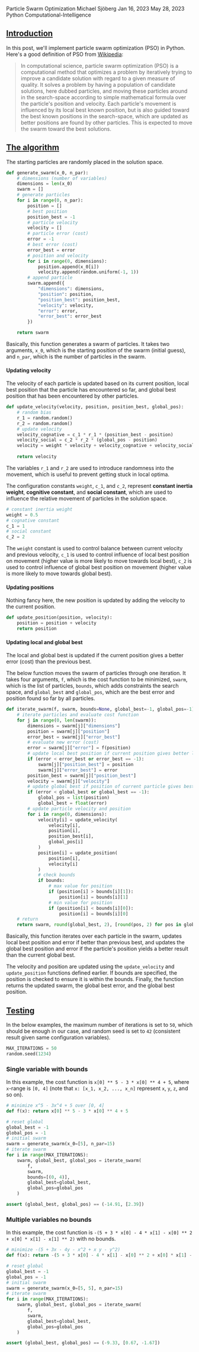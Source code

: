 Particle Swarm Optimization
Michael Sjöberg
Jan 16, 2023
May 28, 2023
Python
Computational-Intelligence

## <a name="1" class="anchor"></a> [Introduction](#1)

In this post, we'll implement particle swarm optimization (PSO) in Python. Here's a good definition of PSO from [Wikipedia](https://en.wikipedia.org/wiki/Particle_swarm_optimization):

> In computational science, particle swarm optimization (PSO) is a computational method that optimizes a problem by iteratively trying to improve a candidate solution with regard to a given measure of quality. It solves a problem by having a population of candidate solutions, here dubbed particles, and moving these particles around in the search-space according to simple mathematical formula over the particle's position and velocity. Each particle's movement is influenced by its local best known position, but is also guided toward the best known positions in the search-space, which are updated as better positions are found by other particles. This is expected to move the swarm toward the best solutions.

## <a name="2" class="anchor"></a> [The algorithm](#2)

The starting particles are randomly placed in the solution space.

```python
def generate_swarm(x_0, n_par):
    # dimensions (number of variables)
    dimensions = len(x_0)
    swarm = []
    # generate particles
    for i in range(0, n_par):
        position = []
        # best position
        position_best = -1
        # particle velocity
        velocity = []
        # particle error (cost)
        error = -1
        # best error (cost)
        error_best = error
        # position and velocity
        for i in range(0, dimensions):
            position.append(x_0[i])
            velocity.append(random.uniform(-1, 1))
        # append particle
        swarm.append({
            "dimensions": dimensions,
            "position": position,
            "position_best": position_best,
            "velocity": velocity,
            "error": error,
            "error_best": error_best
        })

    return swarm
```

Basically, this function generates a swarm of particles. It takes two arguments, `x_0`, which is the starting position of the swarm (initial guess), and `n_par`, which is the number of particles in the swarm.

#### Updating velocity

The velocity of each particle is updated based on its current position, local best position that the particle has encountered so far, and global best position that has been encountered by other particles.

```python
def update_velocity(velocity, position, position_best, global_pos):
    # random bias
    r_1 = random.random()
    r_2 = random.random()
    # update velocity
    velocity_cognative = c_1 * r_1 * (position_best - position)
    velocity_social = c_2 * r_2 * (global_pos - position)
    velocity = weight * velocity + velocity_cognative + velocity_social
    
    return velocity
```

The variables `r_1` and `r_2` are used to introduce randomness into the movement, which is useful to prevent getting stuck in local optima.

The configuration constants `weight`, `c_1`, and `c_2`, represent **constant inertia weight**, **cognitive constant**, and **social constant**, which are used to influence the relative movement of particles in the solution space.

```python
# constant inertia weight
weight = 0.5
# cognative constant
c_1 = 1
# social constant
c_2 = 2
```

The `weight` constant is used to control balance between current velocity and previous velocity, `c_1` is used to control influence of local best position on movement (higher value is more likely to move towards local best), `c_2` is used to control influence of global best position on movement (higher value is more likely to move towards global best).

#### Updating positions

Nothing fancy here, the new position is updated by adding the velocity to the current position.

```python
def update_position(position, velocity):
    position = position + velocity
    return position
```

#### Updating local and global best

The local and global best is updated if the current position gives a better error (cost) than the previous best.

The below function moves the swarm of particles through one iteration. It takes four arguments, `f`, which is the cost function to be minimized, `swarm`, which is the list of particles, `bounds`, which adds constraints the search space, and `global_best` and `global_pos`, which are the best error and position found so far by all particles.

```python
def iterate_swarm(f, swarm, bounds=None, global_best=-1, global_pos=-1):
    # iterate particles and evaluate cost function
    for j in range(0, len(swarm)):
        dimensions = swarm[j]["dimensions"]
        position = swarm[j]["position"]
        error_best = swarm[j]["error_best"]
        # evaluate new error (cost)
        error = swarm[j]["error"] = f(position)
        # update local best position if current position gives better local error
        if (error < error_best or error_best == -1):
            swarm[j]["position_best"] = position
            swarm[j]["error_best"] = error
        position_best = swarm[j]["position_best"]
        velocity = swarm[j]["velocity"]
        # update global best if position of current particle gives best global error
        if (error < global_best or global_best == -1):
            global_pos = list(position)
            global_best = float(error)
        # update particle velocity and position
        for i in range(0, dimensions):
            velocity[i] = update_velocity(
                velocity[i],
                position[i],
                position_best[i],
                global_pos[i]
            )
            position[i] = update_position(
                position[i],
                velocity[i]
            )
            # check bounds
            if bounds:
                # max value for position
                if (position[i] > bounds[i][1]):
                    position[i] = bounds[i][1]
                # min value for position
                if (position[i] < bounds[i][0]):
                    position[i] = bounds[i][0]
    # return
    return swarm, round(global_best, 2), [round(pos, 2) for pos in global_pos]
```

Basically, this function iterates over each particle in the swarm, updates local best position and error if better than previous best, and updates the global best position and error if the particle's position yields a better result than the current global best.

The velocity and position are updated using the `update_velocity` and `update_position` functions defined earlier. If bounds are specified, the position is checked to ensure it is within the bounds. Finally, the function returns the updated swarm, the global best error, and the global best position.

## <a name="3" class="anchor"></a> [Testing](#3)

In the below examples, the maximum number of iterations is set to `50`, which should be enough in our case, and random seed is set to `42` (consistent result given same configuration variables).

```python
MAX_ITERATIONS = 50
random.seed(1234)
```

### Single variable with bounds

In this example, the cost function is `x[0] ** 5 - 3 * x[0] ** 4 + 5`, where `x`-range is `[0, 4]` (note that `x: [x_1, x_2, ..., x_n]` represent `x`, `y`, `z`, and so on).

```python
# minimize x^5 - 3x^4 + 5 over [0, 4]
def f(x): return x[0] ** 5 - 3 * x[0] ** 4 + 5
```

```python
# reset global
global_best = -1
global_pos = -1
# initial swarm
swarm = generate_swarm(x_0=[5], n_par=15)
# iterate swarm
for i in range(MAX_ITERATIONS):
    swarm, global_best, global_pos = iterate_swarm(
        f,
        swarm,
        bounds=[(0, 4)],
        global_best=global_best,
        global_pos=global_pos
    )
```

```python
assert (global_best, global_pos) == (-14.91, [2.39])
```

### Multiple variables no bounds

In this example, the cost function is `-(5 + 3 * x[0] - 4 * x[1] - x[0] ** 2 + x[0] * x[1] - x[1] ** 2)` with no bounds.

```python
# minimize -(5 + 3x - 4y - x^2 + x y - y^2)
def f(x): return -(5 + 3 * x[0] - 4 * x[1] - x[0] ** 2 + x[0] * x[1] - x[1] ** 2)
```

```python
# reset global
global_best = -1
global_pos = -1
# initial swarm
swarm = generate_swarm(x_0=[5, 5], n_par=15)
# iterate swarm
for i in range(MAX_ITERATIONS):
    swarm, global_best, global_pos = iterate_swarm(
        f,
        swarm,
        global_best=global_best,
        global_pos=global_pos
    )
```

```python
assert (global_best, global_pos) == (-9.33, [0.67, -1.67])
```


